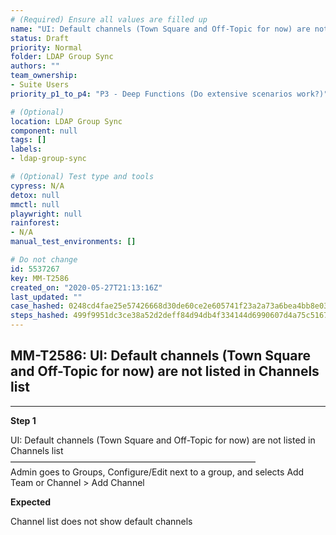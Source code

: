 ```yaml
---
# (Required) Ensure all values are filled up
name: "UI: Default channels (Town Square and Off-Topic for now) are not listed in Channels list"
status: Draft
priority: Normal
folder: LDAP Group Sync
authors: ""
team_ownership: 
- Suite Users
priority_p1_to_p4: "P3 - Deep Functions (Do extensive scenarios work?)"

# (Optional)
location: LDAP Group Sync
component: null
tags: []
labels: 
- ldap-group-sync

# (Optional) Test type and tools
cypress: N/A
detox: null
mmctl: null
playwright: null
rainforest: 
- N/A
manual_test_environments: []

# Do not change
id: 5537267
key: MM-T2586
created_on: "2020-05-27T21:13:16Z"
last_updated: ""
case_hashed: 0248cd4fae25e57426668d30de60ce2e605741f23a2a73a6bea4bb8e03a818e1b1641f44af4c59b9467e7254d56ba055
steps_hashed: 499f9951dc3ce38a52d2deff84d94db4f334144d6990607d4a75c5167ffc2570fed74b986f0d7d87ce8c65e40fd33a9e
---
```


<!-- (Auto-generated) Based on frontmatter's "key" and "name" -->

## MM-T2586: UI: Default channels (Town Square and Off-Topic for now) are not listed in Channels list

---

**Step 1**

UI: Default channels (Town Square and Off-Topic for now) are not listed in Channels list\
————————————————————————————\
Admin goes to Groups, Configure/Edit next to a group, and selects Add Team or Channel > Add Channel

**Expected**

Channel list does not show default channels

